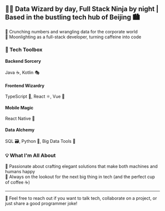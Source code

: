 ## 👨‍💻 Data Wizard by day, Full Stack Ninja by night | Based in the bustling tech hub of Beijing 🏙️

🏢 Crunching numbers and wrangling data for the corporate world  
🚀 Moonlighting as a full-stack developer, turning caffeine into code

### 🧰 Tech Toolbox

#### Backend Sorcery
Java ☕, Kotlin 🎭

#### Frontend Wizardry
TypeScript 📜, React ⚛️, Vue 🖖

#### Mobile Magic
React Native 📱

#### Data Alchemy
SQL 🗃️, Python 🐍, Big Data Tools 🐘

### 💡 What I'm All About

🌟 Passionate about crafting elegant solutions that make both machines and humans happy  
🔭 Always on the lookout for the next big thing in tech (and the perfect cup of coffee ☕)

---

💬 Feel free to reach out if you want to talk tech, collaborate on a project, or just share a good programmer joke!

